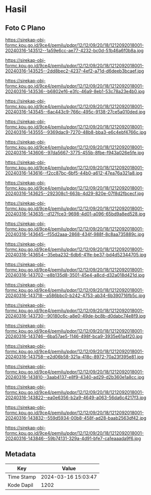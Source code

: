 # Hasil

## Foto C Plano

https://sirekap-obj-formc.kpu.go.id/9ce4/pemilu/pdpr/12/12/09/20/18/1212092018001-20240316-143512--1a59e6cc-ae77-4232-bc0d-51b46a6f0b8a.jpg

https://sirekap-obj-formc.kpu.go.id/9ce4/pemilu/pdpr/12/12/09/20/18/1212092018001-20240316-143525--2dd8bec2-4237-4ef2-a71d-d6deeb3bcaef.jpg

https://sirekap-obj-formc.kpu.go.id/9ce4/pemilu/pdpr/12/12/09/20/18/1212092018001-20240316-143536--b6802ef6-e3fc-46a9-8eb1-53c78a23e4b0.jpg

https://sirekap-obj-formc.kpu.go.id/9ce4/pemilu/pdpr/12/12/09/20/18/1212092018001-20240316-143545--6ac443c9-766c-495c-9138-27ce5a010ded.jpg

https://sirekap-obj-formc.kpu.go.id/9ce4/pemilu/pdpr/12/12/09/20/18/1212092018001-20240316-143555--9369dac9-7270-48b8-bba3-e6c4ebf4766c.jpg

https://sirekap-obj-formc.kpu.go.id/9ce4/pemilu/pdpr/12/12/09/20/18/1212092018001-20240316-143606--97da5667-3775-455b-8fbe-f943a026e5fe.jpg

https://sirekap-obj-formc.kpu.go.id/9ce4/pemilu/pdpr/12/12/09/20/18/1212092018001-20240316-143616--f2cc87bc-6bf5-44b0-a612-47ea76a321a8.jpg

https://sirekap-obj-formc.kpu.go.id/9ce4/pemilu/pdpr/12/12/09/20/18/1212092018001-20240316-143625--292308c1-663b-4d29-820e-07f8d2fbcecf.jpg

https://sirekap-obj-formc.kpu.go.id/9ce4/pemilu/pdpr/12/12/09/20/18/1212092018001-20240316-143635--d127fce3-9698-4d01-a096-65bd9a8ed528.jpg

https://sirekap-obj-formc.kpu.go.id/9ce4/pemilu/pdpr/12/12/09/20/18/1212092018001-20240316-143645--f55d2aaa-2868-434f-988f-8c8aa735889c.jpg

https://sirekap-obj-formc.kpu.go.id/9ce4/pemilu/pdpr/12/12/09/20/18/1212092018001-20240316-143654--35eba232-6db6-41fe-be37-bd4d52344705.jpg

https://sirekap-obj-formc.kpu.go.id/9ce4/pemilu/pdpr/12/12/09/20/18/1212092018001-20240316-143702--e8b135d8-3501-45e4-a8cd-d32a018d421d.jpg

https://sirekap-obj-formc.kpu.go.id/9ce4/pemilu/pdpr/12/12/09/20/18/1212092018001-20240316-143718--a586bbc0-b242-4753-ab34-6b390716fb5c.jpg

https://sirekap-obj-formc.kpu.go.id/9ce4/pemilu/pdpr/12/12/09/20/18/1212092018001-20240316-143730--90180c6c-a8e0-49de-bc8b-d0dabc74e8f9.jpg

https://sirekap-obj-formc.kpu.go.id/9ce4/pemilu/pdpr/12/12/09/20/18/1212092018001-20240316-143746--6ba57ae5-1146-498f-bca9-3935e61a4f20.jpg

https://sirekap-obj-formc.kpu.go.id/9ce4/pemilu/pdpr/12/12/09/20/18/1212092018001-20240316-143758--e2d06b58-321a-418c-8972-70a23f395e81.jpg

https://sirekap-obj-formc.kpu.go.id/9ce4/pemilu/pdpr/12/12/09/20/18/1212092018001-20240316-143810--3aab4137-e8f9-4340-ad29-d2b360e1a8cc.jpg

https://sirekap-obj-formc.kpu.go.id/9ce4/pemilu/pdpr/12/12/09/20/18/1212092018001-20240316-143822--ea0e6356-b2a9-4649-a063-56da6c4217f3.jpg

https://sirekap-obj-formc.kpu.go.id/9ce4/pemilu/pdpr/12/12/09/20/18/1212092018001-20240316-143832--559d5934-00b8-458f-ad28-baab2563df42.jpg

https://sirekap-obj-formc.kpu.go.id/9ce4/pemilu/pdpr/12/12/09/20/18/1212092018001-20240316-143846--59b74131-329a-4d91-bfe7-ca1eaaada9f6.jpg


## Metadata

| Key        | Value               |
| ---------- | ------------------- |
| Time Stamp | 2024-03-16 15:03:47 |
| Kode Dapil | 1202                |




